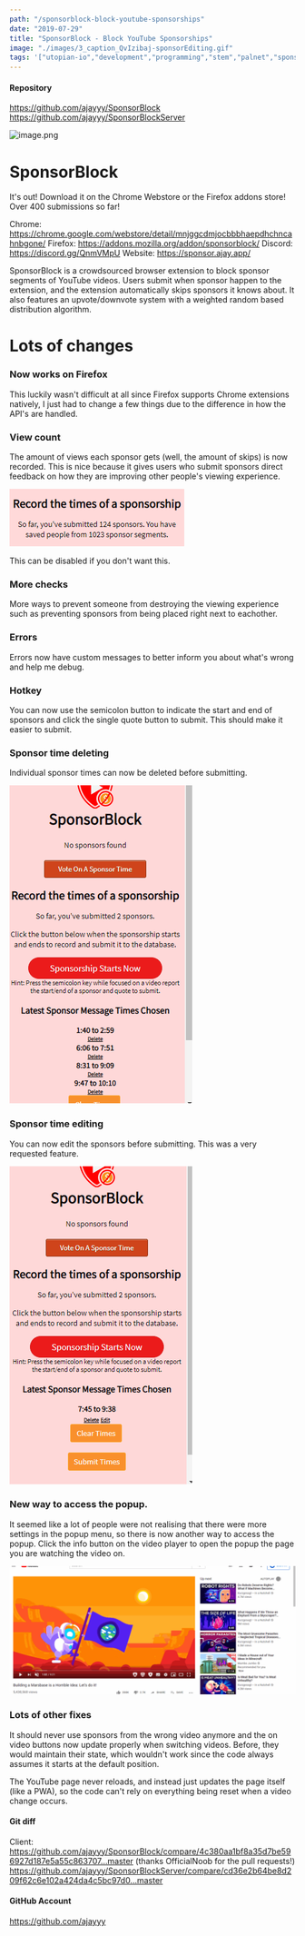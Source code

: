 ```yaml
---
path: "/sponsorblock-block-youtube-sponsorships"
date: "2019-07-29"
title: "SponsorBlock - Block YouTube Sponsorships"
image: "./images/3_caption_QvIzibaj-sponsorEditing.gif"
tags: '["utopian-io","development","programming","stem","palnet","sponsorblock"]'
---
```


#### Repository
https://github.com/ajayyy/SponsorBlock
https://github.com/ajayyy/SponsorBlockServer

![image.png](https://files.steempeak.com/file/steempeak/ajayyy/gBb8T4DG-image.png)

# SponsorBlock

It's out! Download it on the Chrome Webstore or the Firefox addons store! Over 400 submissions so far!

Chrome: https://chrome.google.com/webstore/detail/mnjggcdmjocbbbhaepdhchncahnbgone/
Firefox: https://addons.mozilla.org/addon/sponsorblock/
Discord: https://discord.gg/QnmVMpU
Website: https://sponsor.ajay.app/

SponsorBlock is a crowdsourced browser extension to block sponsor segments of YouTube videos. Users submit when sponsor happen to the extension, and the extension automatically skips sponsors it knows about. It also features an upvote/downvote system with a weighted random based distribution algorithm.

# Lots of changes

### Now works on Firefox

This luckily wasn't difficult at all since Firefox supports Chrome extensions natively, I just had to change a few things due to the difference in how the API's are handled.

### View count

The amount of views each sponsor gets (well, the amount of skips) is now recorded. This is nice because it gives users who submit sponsors direct feedback on how they are improving other people's viewing experience.

![image.png](./images/Wp8goTtJ-image.png)

This can be disabled if you don't want this.

### More checks

More ways to prevent someone from destroying the viewing experience such as preventing sponsors from being placed right next to eachother.

### Errors

Errors now have custom messages to better inform you about what's wrong and help me debug.

### Hotkey

You can now use the semicolon button to indicate the start and end of sponsors and click the single quote button to submit. This should make it easier to submit.

### Sponsor time deleting

Individual sponsor times can now be deleted before submitting.

![deleting individual times.gif](./images/wOV7y40r-deleting20individual20times.gif)

### Sponsor time editing

You can now edit the sponsors before submitting. This was a very requested feature.

![sponsorEditing.gif](./images/QvIzibaj-sponsorEditing.gif)

### New way to access the popup.

It seemed like a lot of people were not realising that there were more settings in the popup menu, so there is now another way to access the popup. Click the info button on the video player to open the popup the page you are watching the video on.

![new popup.gif](./images/M5DpUeQh-new20popup.gif)

### Lots of other fixes

It should never use sponsors from the wrong video anymore and the on video buttons now update properly when switching videos. Before, they would maintain their state, which wouldn't work since the code always assumes it starts at the default position.

The YouTube page never reloads, and instead just updates the page itself (like a PWA), so the code can't rely on everything being reset when a video change occurs.

#### Git diff
Client:
https://github.com/ajayyy/SponsorBlock/compare/4c380aa1bf8a35d7be596927d187e5a55c863707...master (thanks OfficialNoob for the pull requests!)
https://github.com/ajayyy/SponsorBlockServer/compare/cd36e2b64be8d209f62c6e102a424da4c5bc97d0...master

#### GitHub Account
https://github.com/ajayyy